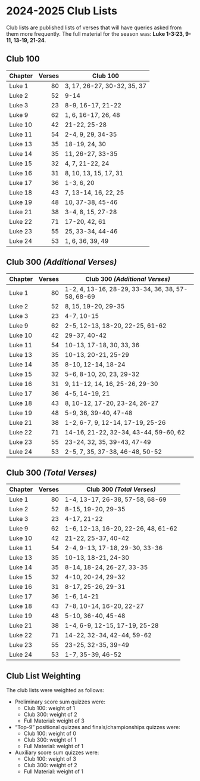 # 2024-2025 Club Lists

Club lists are published lists of verses that will have queries asked from them
more frequently. The full material for the season was: **Luke 1-3:23, 9-11, 13-19, 21-24**.

## Club 100

| Chapter | Verses | Club 100                    |
| ------- | -----: | --------------------------- |
| Luke 1  |     80 | 3, 17, 26-27, 30-32, 35, 37 |
| Luke 2  |     52 | 9-14                        |
| Luke 3  |     23 | 8-9, 16-17, 21-22           |
| Luke 9  |     62 | 1, 6, 16-17, 26, 48         |
| Luke 10 |     42 | 21-22, 25-28                |
| Luke 11 |     54 | 2-4, 9, 29, 34-35           |
| Luke 13 |     35 | 18-19, 24, 30               |
| Luke 14 |     35 | 11, 26-27, 33-35            |
| Luke 15 |     32 | 4, 7, 21-22, 24             |
| Luke 16 |     31 | 8, 10, 13, 15, 17, 31       |
| Luke 17 |     36 | 1-3, 6, 20                  |
| Luke 18 |     43 | 7, 13-14, 16, 22, 25        |
| Luke 19 |     48 | 10, 37-38, 45-46            |
| Luke 21 |     38 | 3-4, 8, 15, 27-28           |
| Luke 22 |     71 | 17-20, 42, 61               |
| Luke 23 |     55 | 25, 33-34, 44-46            |
| Luke 24 |     53 | 1, 6, 36, 39, 49            |

## Club 300 *(Additional Verses)*

| Chapter | Verses | Club 300 *(Additional Verses)*                    |
| ------- | -----: | ------------------------------------------------- |
| Luke 1  |     80 | 1-2, 4, 13-16, 28-29, 33-34, 36, 38, 57-58, 68-69 |
| Luke 2  |     52 | 8, 15, 19-20, 29-35                               |
| Luke 3  |     23 | 4-7, 10-15                                        |
| Luke 9  |     62 | 2-5, 12-13, 18-20, 22-25, 61-62                   |
| Luke 10 |     42 | 29-37, 40-42                                      |
| Luke 11 |     54 | 10-13, 17-18, 30, 33, 36                          |
| Luke 13 |     35 | 10-13, 20-21, 25-29                               |
| Luke 14 |     35 | 8-10, 12-14, 18-24                                |
| Luke 15 |     32 | 5-6, 8-10, 20, 23, 29-32                          |
| Luke 16 |     31 | 9, 11-12, 14, 16, 25-26, 29-30                    |
| Luke 17 |     36 | 4-5, 14-19, 21                                    |
| Luke 18 |     43 | 8, 10-12, 17-20, 23-24, 26-27                     |
| Luke 19 |     48 | 5-9, 36, 39-40, 47-48                             |
| Luke 21 |     38 | 1-2, 6-7, 9, 12-14, 17-19, 25-26                  |
| Luke 22 |     71 | 14-16, 21-22, 32-34, 43-44, 59-60, 62             |
| Luke 23 |     55 | 23-24, 32, 35, 39-43, 47-49                       |
| Luke 24 |     53 | 2-5, 7, 35, 37-38, 46-48, 50-52                   |

## Club 300 *(Total Verses)*

| Chapter | Verses | Club 300 *(Total Verses)*           |
| ------- | -----: | ----------------------------------- |
| Luke 1  |     80 | 1-4, 13-17, 26-38, 57-58, 68-69     |
| Luke 2  |     52 | 8-15, 19-20, 29-35                  |
| Luke 3  |     23 | 4-17, 21-22                         |
| Luke 9  |     62 | 1-6, 12-13, 16-20, 22-26, 48, 61-62 |
| Luke 10 |     42 | 21-22, 25-37, 40-42                 |
| Luke 11 |     54 | 2-4, 9-13, 17-18, 29-30, 33-36      |
| Luke 13 |     35 | 10-13, 18-21, 24-30                 |
| Luke 14 |     35 | 8-14, 18-24, 26-27, 33-35           |
| Luke 15 |     32 | 4-10, 20-24, 29-32                  |
| Luke 16 |     31 | 8-17, 25-26, 29-31                  |
| Luke 17 |     36 | 1-6, 14-21                          |
| Luke 18 |     43 | 7-8, 10-14, 16-20, 22-27            |
| Luke 19 |     48 | 5-10, 36-40, 45-48                  |
| Luke 21 |     38 | 1-4, 6-9, 12-15, 17-19, 25-28       |
| Luke 22 |     71 | 14-22, 32-34, 42-44, 59-62          |
| Luke 23 |     55 | 23-25, 32-35, 39-49                 |
| Luke 24 |     53 | 1-7, 35-39, 46-52                   |

## Club List Weighting

The club lists were weighted as follows:

- Preliminary score sum quizzes were:
    - Club 100: weight of 1
    - Club 300: weight of 2
    - Full Material: weight of 3
- “Top-9” positional quizzes and finals/championships quizzes were:
    - Club 100: weight of 0
    - Club 300: weight of 1
    - Full Material: weight of 1
- Auxiliary score sum quizzes were:
    - Club 100: weight of 3
    - Club 300: weight of 2
    - Full Material: weight of 1
